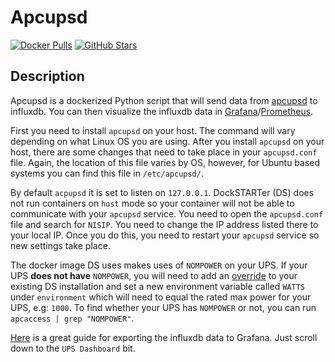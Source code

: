 # Apcupsd

[![Docker Pulls](https://img.shields.io/docker/pulls/atribe/apcupsd-influxdb-exporter?style=flat-square&color=607D8B&label=docker%20pulls&logo=docker)](https://hub.docker.com/r/atribe/apcupsd-influxdb-exporter)
[![GitHub Stars](https://img.shields.io/github/stars/atribe/apcupsd-influxdb-exporter?style=flat-square&color=607D8B&label=github%20stars&logo=github)](https://github.com/atribe/apcupsd-influxdb-exporter)

## Description

Apcupsd is a dockerized Python script that will send data from [apcupsd](http://www.apcupsd.org/) to influxdb. You can then visualize the influxdb data in [Grafana](https://grafana.com/)/[Prometheus](https://prometheus.io/).

First you need to install `apcupsd` on your host. The command will vary depending on what Linux OS you are using. After you install `apcupsd` on your host, there are some changes that need to take place in your `apcupsd.conf` file. Again, the location of this file varies by OS, however, for Ubuntu based systems you can find this file in `/etc/apcupsd/`.

By default `acpupsd` it is set to listen on `127.0.0.1`. DockSTARTer (DS) does not run containers on `host` mode so your container will not be able to communicate with your `apcupsd` service. You need to open the `apcupsd.conf` file and search for `NISIP`. You need to change the IP address listed there to your local IP. Once you do this, you need to restart your `apcupsd` service so new settings take place.

The docker image DS uses makes uses of `NOMPOWER` on your UPS. If your UPS **does not have** `NOMPOWER`, you will need to add an [override](https://dockstarter.com/overrides/introduction/) to your existing DS installation and set a new environment variable called `WATTS` under `environment` which will need to equal the rated max power for your UPS, e.g: `1000`. To find whether your UPS has `NOMPOWER` or not, you can run `apcaccess | grep "NOMPOWER"`.

[Here](https://web.archive.org/web/20190819132348/https://technicalramblings.com/blog/monitoring-your-ups-stats-and-cost-with-influxdb-and-grafana-on-unraid-2019-edition/) is a great guide for exporting the influxdb data to Grafana. Just scroll down to the `UPS Dashboard` bit.
